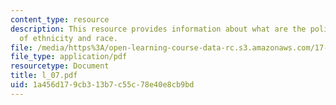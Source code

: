 ```yaml
---
content_type: resource
description: This resource provides information about what are the political dimensions
  of ethnicity and race.
file: /media/https%3A/open-learning-course-data-rc.s3.amazonaws.com/17-523-ethnicity-and-race-in-world-politics-fall-2005/1a456d179cb313b7c55c78e40e8cb9bd_l_07.pdf
file_type: application/pdf
resourcetype: Document
title: l_07.pdf
uid: 1a456d17-9cb3-13b7-c55c-78e40e8cb9bd
---
```

